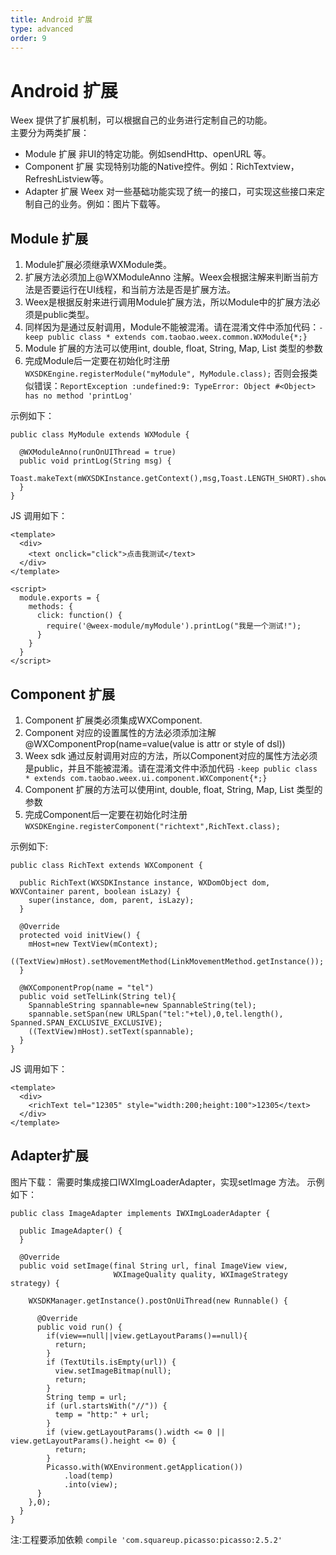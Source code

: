```yaml
---
title: Android 扩展
type: advanced
order: 9
---
```


# Android 扩展

Weex 提供了扩展机制，可以根据自己的业务进行定制自己的功能。  
主要分为两类扩展：  

- Module 扩展 非UI的特定功能。例如sendHttp、openURL 等。
- Component 扩展 实现特别功能的Native控件。例如：RichTextview，RefreshListview等。
- Adapter 扩展 Weex 对一些基础功能实现了统一的接口，可实现这些接口来定制自己的业务。例如：图片下载等。

## Module 扩展

1. Module扩展必须继承WXModule类。
2. 扩展方法必须加上@WXModuleAnno 注解。Weex会根据注解来判断当前方法是否要运行在UI线程，和当前方法是否是扩展方法。
3. Weex是根据反射来进行调用Module扩展方法，所以Module中的扩展方法必须是public类型。
4. 同样因为是通过反射调用，Module不能被混淆。请在混淆文件中添加代码：`-keep public class * extends com.taobao.weex.common.WXModule{*;}`
5. Module 扩展的方法可以使用int, double, float, String, Map, List 类型的参数
6. 完成Module后一定要在初始化时注册 `WXSDKEngine.registerModule("myModule", MyModule.class);` 否则会报类似错误：`ReportException :undefined:9: TypeError: Object #<Object> has no method 'printLog'`

示例如下：

```
public class MyModule extends WXModule {

  @WXModuleAnno(runOnUIThread = true)
  public void printLog(String msg) {
    Toast.makeText(mWXSDKInstance.getContext(),msg,Toast.LENGTH_SHORT).show();
  }
}
```

JS 调用如下：

```
<template>
  <div>
    <text onclick="click">点击我测试</text>
  </div>
</template>

<script>
  module.exports = {
    methods: {
      click: function() {
        require('@weex-module/myModule').printLog("我是一个测试!");
      }
    }
  }
</script>
```
## Component 扩展
1. Component 扩展类必须集成WXComponent.
2. Component 对应的设置属性的方法必须添加注解@WXComponentProp(name=value(value is attr or style of dsl))
3. Weex sdk 通过反射调用对应的方法，所以Component对应的属性方法必须是public，并且不能被混淆。请在混淆文件中添加代码  `-keep public class * extends com.taobao.weex.ui.component.WXComponent{*;}`
4. Component 扩展的方法可以使用int, double, float, String, Map, List 类型的参数
5. 完成Component后一定要在初始化时注册 `WXSDKEngine.registerComponent("richtext",RichText.class);`

示例如下:

```
public class RichText extends WXComponent {

  public RichText(WXSDKInstance instance, WXDomObject dom, WXVContainer parent, boolean isLazy) {
    super(instance, dom, parent, isLazy);
  }

  @Override
  protected void initView() {
    mHost=new TextView(mContext);
    ((TextView)mHost).setMovementMethod(LinkMovementMethod.getInstance());
  }

  @WXComponentProp(name = "tel")
  public void setTelLink(String tel){
    SpannableString spannable=new SpannableString(tel);
    spannable.setSpan(new URLSpan("tel:"+tel),0,tel.length(), Spanned.SPAN_EXCLUSIVE_EXCLUSIVE);
    ((TextView)mHost).setText(spannable);
  }
}

```

JS 调用如下：

```
<template>
  <div>
    <richText tel="12305" style="width:200;height:100">12305</text>
  </div>
</template>
```
## Adapter扩展

图片下载：
需要时集成接口IWXImgLoaderAdapter，实现setImage 方法。
示例如下：

```
public class ImageAdapter implements IWXImgLoaderAdapter {

  public ImageAdapter() {
  }

  @Override
  public void setImage(final String url, final ImageView view,
                       WXImageQuality quality, WXImageStrategy strategy) {

    WXSDKManager.getInstance().postOnUiThread(new Runnable() {

      @Override
      public void run() {
        if(view==null||view.getLayoutParams()==null){
          return;
        }
        if (TextUtils.isEmpty(url)) {
          view.setImageBitmap(null);
          return;
        }
        String temp = url;
        if (url.startsWith("//")) {
          temp = "http:" + url;
        }
        if (view.getLayoutParams().width <= 0 || view.getLayoutParams().height <= 0) {
          return;
        }
        Picasso.with(WXEnvironment.getApplication())
            .load(temp)
            .into(view);
      }
    },0);
  }
}
```

注:工程要添加依赖 `compile 'com.squareup.picasso:picasso:2.5.2'`

